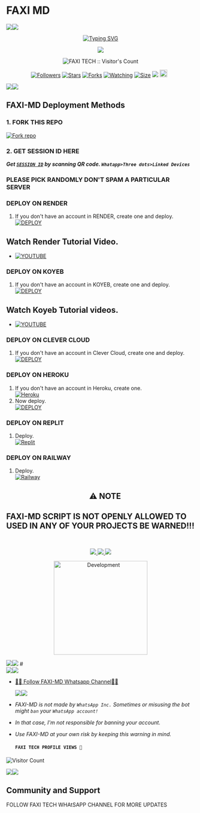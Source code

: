 # FAXI MD
   <a><img src='https://i.imgur.com/LyHic3i.gif'/></a><a><img src='https://i.imgur.com/LyHic3i.gif'/></a>
<p align="center">
<p align="center">
  <a href="https://git.io/typing-svg"><img src="https://readme-typing-svg.demolab.com?font=EB+Garamond&weight=800&size=28&duration=4000&pause=1000&random=false&width=435&lines=+FAXI+MD;MULTI-DEVICE+WHATSAPP+BOT;DEVELOPED+BY+FAXI+TECH;RELEASED+DATE+14%2F8%2F2024." alt="Typing SVG" /></a>
 </p>
<p align="center">
<img src="https://img.hotimg.com/12a4284a3d0d5d72e.png"/> 
<p align="center"><img src="https://profile-counter.glitch.me/{FAXI TECH}/count.svg" alt="FAXI TECH :: Visitor's Count" /></p>
<p align="center">
<a href="https://github.com/mrbot-59/followers"><img title="Followers" src="https://img.shields.io/github/followers/mrbot-59?color=red&style=flat-square"></a>
<a href="https://github.com/mrbot-59/FAXI-MD/stargazers/"><img title="Stars" src="https://img.shields.io/github/stars/mrbot-59/FAXI-MD?color=blue&style=flat-square"></a>
<a href="https://github.com/mrbot-59/FAXI-MD/network/members"><img title="Forks" src="https://img.shields.io/github/forks/mrbot-59/FAXI-MD?color=red&style=flat-square"></a>
<a href="https://github.com/mrbot-59/FAXI-MD/watchers"><img title="Watching" src="https://img.shields.io/github/watchers/mrbot-59/FAXI-MD?label=Watchers&color=blue&style=flat-square"></a>
<a href="https://github.com/mrbot-59/FAXI-MD/"><img title="Size" src="https://img.shields.io/github/repo-size/mrbot-59/FAXI-MD?style=flat-square&color=green"></a>
<a href="https://hits.seeyoufarm.com"><img src="https://hits.seeyoufarm.com/api/count/incr/badge.svg?url=https%3A%2F%2Fgithub.com%2mrbot-59%2FFAXI-MD&count_bg=%2379C83D&title_bg=%23555555&icon=probot.svg&icon_color=%2300FF6D&title=hits&edge_flat=false"/></a>
<a href="https://github.com/mrbot-59/FAXI-MD/graphs/commit-activity"><img height="20" src="https://img.shields.io/badge/Maintained%3F-yes-green.svg"></a>&nbsp;&nbsp;
</p>
<p align='center'>
    </p>
<a><img src='https://i.imgur.com/LyHic3i.gif'/></a><a><img src='https://i.imgur.com/LyHic3i.gif'/></a>
<p align="center">

 ## FAXI-MD Deployment Methods

### 1. FORK THIS REPO

<a href='https://github.com/mrbot-59/FAXI-MD/fork' target="_blank"><img alt='Fork repo' src='https://img.shields.io/badge/Fork This Repo-black?style=for-the-badge&logo=git&logoColor=white'/></a>

### 2. GET SESSION ID HERE

***Get [`SESSION ID`](https://suhail-md-vtsf.onrender.com/)  by scanning QR code. `Whatapp>Three dots>Linked Devices`***
### **PLEASE PICK RANDOMLY DON'T SPAM A PARTICULAR SERVER**


### DEPLOY ON RENDER

1. If you don't have an account in RENDER, create one and deploy.
    <br>
    <a href='https://dashboard.render.com/select-repo?type=web' target="_blank"><img alt='DEPLOY' src='https://img.shields.io/badge/-DEPLOY-black?style=for-the-badge&logo=render&logoColor=white'/></a>
## Watch Render Tutorial Video.
* [![YOUTUBE](https://img.shields.io/badge/HOW_TO_DEPLOY-red?style=for-the-badge&logo=youtube&logoColor=white)](https://youtu.be/PFYaqnuFKi8?si=clmY9NehWGACP1AM)

### DEPLOY ON KOYEB

1. If you don't have an account in KOYEB, create one and deploy.
    <br>
    <a href='https://koyeb.com' target="_blank"><img alt='DEPLOY' src='https://img.shields.io/badge/-DEPLOY-black?style=for-the-badge&logo=koyeb&logoColor=white'/></a>
## Watch Koyeb Tutorial videos.
* [![YOUTUBE](https://img.shields.io/badge/HOW_TO_DEPLOY-red?style=for-the-badge&logo=youtube&logoColor=white)](https://youtu.be/j4f5oNsbkTA?si=019D3aaX05yBnI-5)


### DEPLOY ON CLEVER CLOUD

1. If you don't have an account in Clever Cloud, create one and deploy.
    <br>
    <a href='https://api.clever-cloud.com/v2/sessions/signup?subscription_source=cta-home-signup' target="_blank"><img alt='DEPLOY' src='https://img.shields.io/badge/-DEPLOY-orange?style=for-the-badge&logo=clever-cloud&logoColor=white'/></a>

### DEPLOY ON HEROKU

1. If you don't have an account in Heroku, create one.
    <br>
    <a href='https://signup.heroku.com/' target="_blank"><img alt='Heroku' src='https://img.shields.io/badge/-Create-purple?style=for-the-badge&logo=heroku&logoColor=white'/></a>
2. Now deploy.
    <br>
    <a href='https://dashboard.heroku.com/new?template=https://github.com/mrbot-59/FAXI-MD' target="_blank"><img alt='DEPLOY' src='https://img.shields.io/badge/-DEPLOY-purple?style=for-the-badge&logo=heroku&logoColor=white'/></a>
### DEPLOY ON REPLIT
1. Deploy.
    <br>
    <a href='https://replit.com/github/mrbot-59/FAXI-MD' target="_blank"><img alt='Replit' src='https://img.shields.io/badge/-Deploy-red?style=for-the-badge&logo=replit&logoColor=white'/></a>
### DEPLOY ON RAILWAY
1. Deploy.
    <br>
    <a href='https://railway.com/github/mrbot-59/FAXI-MD' target="_blank"><img alt='Railway' src='https://img.shields.io/badge/-Deploy-green?style=for-the-badge&logo=railway&logoColor=white'/></a>

    <h2 align="center"> ⚠️ NOTE  </h2>
## FAXI-MD SCRIPT IS NOT OPENLY ALLOWED TO USED IN ANY OF YOUR PROJECTS BE WARNED!!! 
 <br> 
<p align="center">
<a href="https://wa.me/923348869015"><img src="https://img.shields.io/badge/Contact FAXI-25D366?style=for-the-badge&logo=whatsapp&logoColor=white" />
<a href="https://whatsapp.com/channel/0029VaSqLqfI1rcmkLScGR3N"><img src="https://img.shields.io/badge/Join Official Channel-25D366?style=for-the-badge&logo=whatsapp&logoColor=white" />
<a href="https://t.me/MRHACKER59"><img src="https://img.shields.io/badge/Telegram-0088cc?style=for-the-badge&logo=telegram&logoColor=white" /><br>
<p align="center">
<img alt="Development" width="250" src="https://media2.giphy.com/media/W9tBvzTXkQopi/giphy.gif?cid=6c09b952xu6syi1fyqfyc04wcfk0qvqe8fd7sop136zxfjyn&ep=v1_internal_gif_by_id&rid=giphy.gif&ct=g" /> </p>
<a><img src='https://i.imgur.com/LyHic3i.gif'/></a><a><img src='https://i.imgur.com/LyHic3i.gif'/></a>
# 

<br>
<a><img src='https://i.imgur.com/LyHic3i.gif'/></a><a><img src='https://i.imgur.com/LyHic3i.gif'/></a>

* [🧑‍💻 Follow FAXI-MD Whatsapp Channel🧑‍💻](https://whatsapp.com/channel/0029VaSqLqfI1rcmkLScGR3N)

  <a><img src='https://i.imgur.com/LyHic3i.gif'/></a><a><img src='https://i.imgur.com/LyHic3i.gif'/></a>
  

- *FAXI-MD is not made by `WhatsApp Inc.` Sometimes or misusing the bot might `ban` your `WhatsApp account!`*
- *In that case, I'm not responsible for banning your account.*
- *Use FAXI-MD at your own risk by keeping this warning in mind.*
  
  #### ```FAXI TECH PROFILE VIEWS 🧚```
![Visitor Count](https://profile-counter.glitch.me/mrbot-59/count.svg)

<a><img src='https://i.imgur.com/LyHic3i.gif'/></a><a><img src='https://i.imgur.com/LyHic3i.gif'/></a>

## Community and Support

FOLLOW FAXI TECH WHAtSAPP CHANNEL FOR MORE UPDATES

